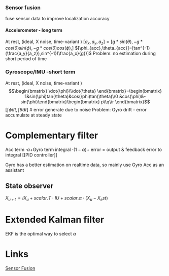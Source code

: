 ### Sensor fusion
fuse sensor data to improve localization accuracy

#### Accelerometer - long term
At rest, (ideal, X noise, time-variant )
$[a_x, a_y, a_z] =[g*sin(\theta), -g*cos(\theta)sin(\phi),-g*cos(\theta)cos(\phi),]$
$[\phi_{acc},\theta_{acc}]=[tan^{-1}(\frac{a_y}{a_z}),sin^{-1}(\frac{a_x}{g})]$
Problem:
no estimation during short period of time
### Gyroscope/IMU -short term
At rest, (ideal, X noise, time-variant )$$\begin{bmatrix} \dot{\phi}\\\dot{\theta} \end{bmatrix}=\begin{bmatrix} 1&sin(\phi)tan(\theta)&cos(\phi)tan(\theta)\\0 &cos(\phi)&-sin(\phi)\end{bmatrix}\begin{bmatrix} p\\q\\r \end{bmatrix}$$$[\int{\dot{\phi}}dt,\int{\dot{\theta}}dt]$ # error generate due to noise
Problem:
Gyro drift - error accumulate at steady state

# Complementary filter
Acc term $\cdot\alpha$+Gyro term integral $\cdot(1-\alpha)$+ error = output
& feedback error to integral [[PID controller]]

Gyro has a better estimation on realtime data, so mainly use Gyro Acc as an assistant

## State observer
$X_{u+1} = IX_u+scalar.T\cdot IU+scalar.\alpha\cdot (X_u-X_est)$

# Extended Kalman filter
EKF is the optimal way to select $\alpha$
# Links
[Sensor Fusion](https://www.youtube.com/watch?v=BUW2OdAtzBw)